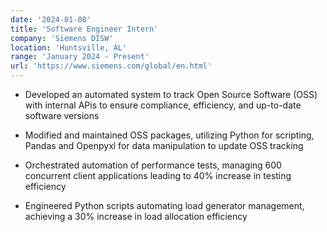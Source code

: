 ```yaml
---
date: '2024-01-08'
title: 'Software Engineer Intern'
company: 'Siemens DISW'
location: 'Huntsville, AL'
range: 'January 2024 - Present'
url: 'https://www.siemens.com/global/en.html'
---
```


- Developed an automated system to track Open Source Software (OSS) with internal APis to ensure compliance, efficiency, and up-to-date software versions

- Modified and maintained OSS packages, utilizing Python for scripting, Pandas and Openpyxl for data manipulation to update OSS tracking

- Orchestrated automation of performance tests, managing 600 concurrent client applications leading to 40% increase in testing efficiency

- Engineered Python scripts automating load generator management, achieving a 30% increase in load allocation efficiency
